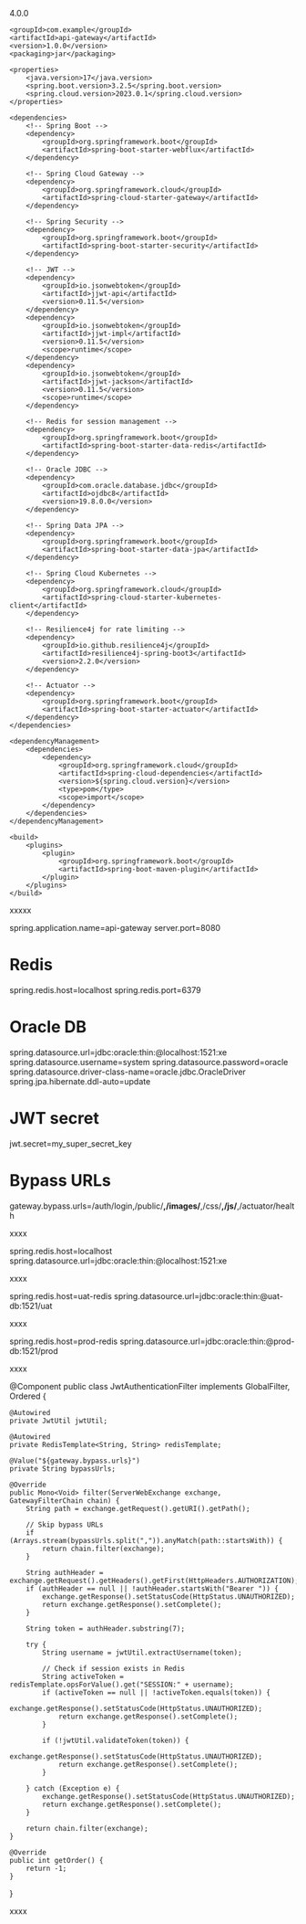 <project xmlns="http://maven.apache.org/POM/4.0.0" 
         xmlns:xsi="http://www.w3.org/2001/XMLSchema-instance"
         xsi:schemaLocation="http://maven.apache.org/POM/4.0.0 
         http://maven.apache.org/xsd/maven-4.0.0.xsd">
    <modelVersion>4.0.0</modelVersion>

    <groupId>com.example</groupId>
    <artifactId>api-gateway</artifactId>
    <version>1.0.0</version>
    <packaging>jar</packaging>

    <properties>
        <java.version>17</java.version>
        <spring.boot.version>3.2.5</spring.boot.version>
        <spring.cloud.version>2023.0.1</spring.cloud.version>
    </properties>

    <dependencies>
        <!-- Spring Boot -->
        <dependency>
            <groupId>org.springframework.boot</groupId>
            <artifactId>spring-boot-starter-webflux</artifactId>
        </dependency>

        <!-- Spring Cloud Gateway -->
        <dependency>
            <groupId>org.springframework.cloud</groupId>
            <artifactId>spring-cloud-starter-gateway</artifactId>
        </dependency>

        <!-- Spring Security -->
        <dependency>
            <groupId>org.springframework.boot</groupId>
            <artifactId>spring-boot-starter-security</artifactId>
        </dependency>

        <!-- JWT -->
        <dependency>
            <groupId>io.jsonwebtoken</groupId>
            <artifactId>jjwt-api</artifactId>
            <version>0.11.5</version>
        </dependency>
        <dependency>
            <groupId>io.jsonwebtoken</groupId>
            <artifactId>jjwt-impl</artifactId>
            <version>0.11.5</version>
            <scope>runtime</scope>
        </dependency>
        <dependency>
            <groupId>io.jsonwebtoken</groupId>
            <artifactId>jjwt-jackson</artifactId>
            <version>0.11.5</version>
            <scope>runtime</scope>
        </dependency>

        <!-- Redis for session management -->
        <dependency>
            <groupId>org.springframework.boot</groupId>
            <artifactId>spring-boot-starter-data-redis</artifactId>
        </dependency>

        <!-- Oracle JDBC -->
        <dependency>
            <groupId>com.oracle.database.jdbc</groupId>
            <artifactId>ojdbc8</artifactId>
            <version>19.8.0.0</version>
        </dependency>

        <!-- Spring Data JPA -->
        <dependency>
            <groupId>org.springframework.boot</groupId>
            <artifactId>spring-boot-starter-data-jpa</artifactId>
        </dependency>

        <!-- Spring Cloud Kubernetes -->
        <dependency>
            <groupId>org.springframework.cloud</groupId>
            <artifactId>spring-cloud-starter-kubernetes-client</artifactId>
        </dependency>

        <!-- Resilience4j for rate limiting -->
        <dependency>
            <groupId>io.github.resilience4j</groupId>
            <artifactId>resilience4j-spring-boot3</artifactId>
            <version>2.2.0</version>
        </dependency>

        <!-- Actuator -->
        <dependency>
            <groupId>org.springframework.boot</groupId>
            <artifactId>spring-boot-starter-actuator</artifactId>
        </dependency>
    </dependencies>

    <dependencyManagement>
        <dependencies>
            <dependency>
                <groupId>org.springframework.cloud</groupId>
                <artifactId>spring-cloud-dependencies</artifactId>
                <version>${spring.cloud.version}</version>
                <type>pom</type>
                <scope>import</scope>
            </dependency>
        </dependencies>
    </dependencyManagement>

    <build>
        <plugins>
            <plugin>
                <groupId>org.springframework.boot</groupId>
                <artifactId>spring-boot-maven-plugin</artifactId>
            </plugin>
        </plugins>
    </build>
</project>

xxxxx

spring.application.name=api-gateway
server.port=8080

# Redis
spring.redis.host=localhost
spring.redis.port=6379

# Oracle DB
spring.datasource.url=jdbc:oracle:thin:@localhost:1521:xe
spring.datasource.username=system
spring.datasource.password=oracle
spring.datasource.driver-class-name=oracle.jdbc.OracleDriver
spring.jpa.hibernate.ddl-auto=update

# JWT secret
jwt.secret=my_super_secret_key

# Bypass URLs
gateway.bypass.urls=/auth/login,/public/**,/images/**,/css/**,/js/**,/actuator/health

xxxx

spring.redis.host=localhost
spring.datasource.url=jdbc:oracle:thin:@localhost:1521:xe

xxxx

spring.redis.host=uat-redis
spring.datasource.url=jdbc:oracle:thin:@uat-db:1521/uat

xxxx

spring.redis.host=prod-redis
spring.datasource.url=jdbc:oracle:thin:@prod-db:1521/prod

xxxx

@Component
public class JwtAuthenticationFilter implements GlobalFilter, Ordered {

    @Autowired
    private JwtUtil jwtUtil;

    @Autowired
    private RedisTemplate<String, String> redisTemplate;

    @Value("${gateway.bypass.urls}")
    private String bypassUrls;

    @Override
    public Mono<Void> filter(ServerWebExchange exchange, GatewayFilterChain chain) {
        String path = exchange.getRequest().getURI().getPath();

        // Skip bypass URLs
        if (Arrays.stream(bypassUrls.split(",")).anyMatch(path::startsWith)) {
            return chain.filter(exchange);
        }

        String authHeader = exchange.getRequest().getHeaders().getFirst(HttpHeaders.AUTHORIZATION);
        if (authHeader == null || !authHeader.startsWith("Bearer ")) {
            exchange.getResponse().setStatusCode(HttpStatus.UNAUTHORIZED);
            return exchange.getResponse().setComplete();
        }

        String token = authHeader.substring(7);

        try {
            String username = jwtUtil.extractUsername(token);

            // Check if session exists in Redis
            String activeToken = redisTemplate.opsForValue().get("SESSION:" + username);
            if (activeToken == null || !activeToken.equals(token)) {
                exchange.getResponse().setStatusCode(HttpStatus.UNAUTHORIZED);
                return exchange.getResponse().setComplete();
            }

            if (!jwtUtil.validateToken(token)) {
                exchange.getResponse().setStatusCode(HttpStatus.UNAUTHORIZED);
                return exchange.getResponse().setComplete();
            }

        } catch (Exception e) {
            exchange.getResponse().setStatusCode(HttpStatus.UNAUTHORIZED);
            return exchange.getResponse().setComplete();
        }

        return chain.filter(exchange);
    }

    @Override
    public int getOrder() {
        return -1;
    }
}


xxxx


